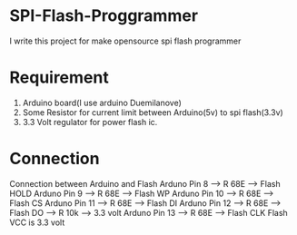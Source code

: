 SPI-Flash-Proggrammer
=====================
I write this project for make opensource spi flash programmer

Requirement
===========
1. Arduino board(I use arduino Duemilanove)
2. Some Resistor for current limit between Arduino(5v) to spi flash(3.3v)
3. 3.3 Volt regulator for power flash ic.

Connection
==========
Connection between Arduino and Flash 
Arduno Pin  8 --> R 68E --> Flash HOLD 
Arduno Pin  9 --> R 68E --> Flash WP
Arduno Pin 10 --> R 68E --> Flash CS
Arduno Pin 11 --> R 68E --> Flash DI
Arduno Pin 12 --> R 68E --> Flash DO --> R 10k --> 3.3 volt
Arduno Pin 13 --> R 68E --> Flash CLK
Flash VCC is 3.3 volt

